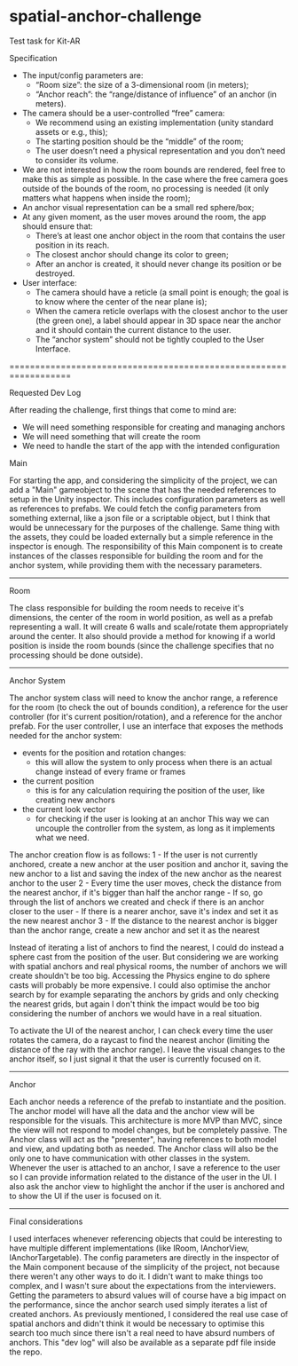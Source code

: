 # spatial-anchor-challenge
Test task for Kit-AR

Specification

- The input/config parameters are:
    - “Room size”: the size of a 3-dimensional room (in meters);
    - “Anchor reach”: the “range/distance of influence” of an anchor (in meters).
- The camera should be a user-controlled “free” camera:
    - We recommend using an existing implementation (unity standard assets or e.g., this);
    - The starting position should be the “middle” of the room;
    - The user doesn’t need a physical representation and you don’t need to consider its volume.
- We are not interested in how the room bounds are rendered, feel free to make this as simple as possible. In the
case where the free camera goes outside of the bounds of the room, no processing is needed (it only matters
what happens when inside the room);
- An anchor visual representation can be a small red sphere/box;
- At any given moment, as the user moves around the room, the app should ensure that:
    - There’s at least one anchor object in the room that contains the user position in its reach.
    - The closest anchor should change its color to green;
    - After an anchor is created, it should never change its position or be destroyed.
- User interface:
    - The camera should have a reticle (a small point is enough; the goal is to know where the center of the
near plane is);
    - When the camera reticle overlaps with the closest anchor to the user (the green one), a label should
appear in 3D space near the anchor and it should contain the current distance to the user.
    - The “anchor system” should not be tightly coupled to the User Interface.

==================================================================

Requested Dev Log

After reading the challenge, first things that come to mind are:
- We will need something responsible for creating and managing anchors
- We will need something that will create the room
- We need to handle the start of the app with the intended configuration

Main

For starting the app, and considering the simplicity of the project, we can add a "Main" gameobject to the scene that has the needed references to setup in the Unity inspector. This includes configuration parameters as well as references to prefabs. We could fetch the config parameters from something external, like a json file or a scriptable object, but I think that would be unnecessary for the purposes of the challenge. Same thing with the assets, they could be loaded externally but a simple reference in the inspector is enough.
The responsibility of this Main component is to create instances of the classes responsible for building the room and for the anchor system, while providing them with the necessary parameters.

---
Room

The class responsible for building the room needs to receive it's dimensions, the center of the room in world position, as well as a prefab representing a wall. It will create 6 walls and scale/rotate them appropriately around the center. It also should provide a method for knowing if a world position is inside the room bounds (since the challenge specifies that no processing should be done outside).

---
Anchor System

The anchor system class will need to know the anchor range, a reference for the room (to check the out of bounds condition), a reference for the user controller (for it's current position/rotation), and a reference for the anchor prefab.
For the user controller, I use an interface that exposes the methods needed for the anchor system:
- events for the position and rotation changes:
    - this will allow the system to only process when there is an actual change instead of every frame or frames
- the current position
    - this is for any calculation requiring the position of the user, like creating new anchors
- the current look vector
    - for checking if the user is looking at an anchor
This way we can uncouple the controller from the system, as long as it implements what we need.

The anchor creation flow is as follows:
1 - If the user is not currently anchored, create a new anchor at the user position and anchor it, saving the new anchor to a list and saving the index of the new anchor as the nearest anchor to the user
2 - Every time the user moves, check the distance from the nearest anchor, if it's bigger than half the anchor range
    - If so, go through the list of anchors we created and check if there is an anchor closer to the user
        - If there is a nearer anchor, save it's index and set it as the new nearest anchor
3 - If the distance to the nearest anchor is bigger than the anchor range, create a new anchor and set it as the nearest

Instead of iterating a list of anchors to find the nearest, I could do instead a sphere cast from the position of the user. But considering we are working with spatial anchors and real physical rooms, the number of anchors we will create shouldn't be too big. Accessing the Physics engine to do sphere casts will probably be more expensive.
I could also optimise the anchor search by for example separating the anchors by grids and only checking the nearest grids, but again I don't think the impact would be too big considering the number of anchors we would have in a real situation.

To activate the UI of the nearest anchor, I can check every time the user rotates the camera, do a raycast to find the nearest anchor (limiting the distance of the ray with the anchor range). I leave the visual changes to the anchor itself, so I just signal it that the user is currently focused on it.

---
Anchor

Each anchor needs a reference of the prefab to instantiate and the position. The anchor model will have all the data and the anchor view will be responsible for the visuals. This architecture is more MVP than MVC, since the view will not respond to model changes, but be completely passive. The Anchor class will act as the "presenter", having references to both model and view, and updating both as needed. The Anchor class will also be the only one to have communication with other classes in the system.
Whenever the user is attached to an anchor, I save a reference to the user so I can provide information related to the distance of the user in the UI. I also ask the anchor view to highlight the anchor if the user is anchored and to show the UI if the user is focused on it.

---
Final considerations

I used interfaces whenever referencing objects that could be interesting to have multiple different implementations (like IRoom, IAnchorView, IAnchorTargetable). The config parameters are directly in the inspector of the Main component because of the simplicity of the project, not because there weren't any other ways to do it. I didn't want to make things too complex, and I wasn't sure about the expectations from the interviewers.
Getting the parameters to absurd values will of course have a big impact on the performance, since the anchor search used simply iterates a list of created anchors. As previously mentioned, I considered the real use case of spatial anchors and didn't think it would be necessary to optimise this search too much since there isn't a real need to have absurd numbers of anchors.
This "dev log" will also be available as a separate pdf file inside the repo.